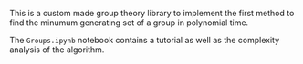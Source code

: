 This is a custom made group theory library to implement the first method to find the minumum generating set of a group in polynomial time.

The `Groups.ipynb` notebook contains a tutorial as well as the complexity analysis of the algorithm.
